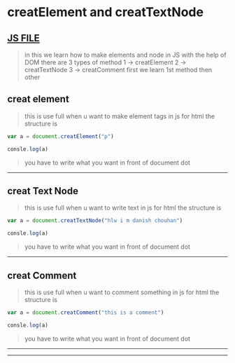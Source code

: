 # creatElement and creatTextNode
[JS FILE](../JS/72-creatElement-and-createTextNode-method.js)
---
> in this we learn how to make elements and node in JS with the help of DOM
there are 3 types of method
1 -> creatElement
2 -> creatTextNode
3 -> creatComment
first we learn 1st method then other
## creat element
> this is use full when u want to make element tags in js for html
the structure is
```javascript
var a = document.creatElement("p")

consle.log(a)
```
> you have to write what you want in front of document dot
---
## creat Text Node
> this is use full when u want to write text in js for html
the structure is
```javascript
var a = document.creatTextNode("hlw i m danish chouhan")

consle.log(a)
```
> you have to write what you want in front of document dot
---
## creat Comment
> this is use full when u want to comment something in js for html
the structure is
```javascript
var a = document.creatComment("this is a comment")

consle.log(a)
```
> you have to write what you want in front of document dot
---
---
